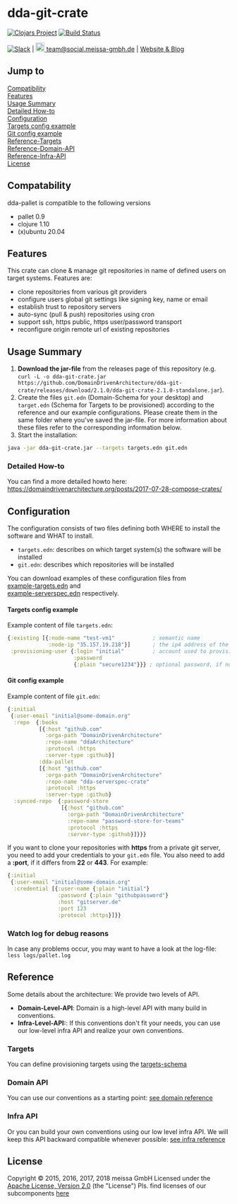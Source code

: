 # dda-git-crate
[![Clojars Project](https://img.shields.io/clojars/v/dda/dda-git-crate.svg)](https://clojars.org/dda/dda-git-crate)
[![Build Status](https://travis-ci.org/DomainDrivenArchitecture/dda-git-crate.svg?branch=master)](https://travis-ci.org/DomainDrivenArchitecture/dda-git-crate)

[![Slack](https://img.shields.io/badge/chat-clojurians-green.svg?style=flat)](https://clojurians.slack.com/messages/#dda-pallet/) | [<img src="https://meissa-gmbh.de/img/community/Mastodon_Logotype.svg" width=20 alt="team@social.meissa-gmbh.de"> team@social.meissa-gmbh.de](https://social.meissa-gmbh.de/@team) | [Website & Blog](https://domaindrivenarchitecture.org)

## Jump to
[Compatibility](#compatibility)  
[Features](#features)  
[Usage Summary](#usage-summary)  
[Detailed How-to](#detailed-how-to)  
[Configuration](#configuration)  
[Targets config example](#targets-config-example)  
[Git config example](#git-config-example)  
[Reference-Targets](#targets)  
[Reference-Domain-API](#domain-api)  
[Reference-Infra-API](#infra-api)  
[License](#license)  

## Compatability

dda-pallet is compatible to the following versions
 * pallet 0.9
 * clojure 1.10
 * (x)ubuntu 20.04

## Features

 This crate can clone & manage git repositories in name of defined users on target systems. Features are:
 * clone repositories from various git providers
 * configure users global git settings like signing key, name or email
 * establish trust to repository servers
 * auto-sync (pull & push) repositories using cron
 * support ssh, https public, https user/password transport
 * reconfigure origin remote url of existing repositories

## Usage Summary

1. **Download the jar-file** from the releases page of this repository (e.g. `curl -L -o dda-git-crate.jar https://github.com/DomainDrivenArchitecture/dda-git-crate/releases/download/2.1.0/dda-git-crate-2.1.0-standalone.jar`).
2. Create the files `git.edn` (Domain-Schema for your desktop) and `target.edn` (Schema for Targets to be provisioned) according to the reference and our example configurations. Please create them in the same folder where you've saved the jar-file. For more information about these files refer to the corresponding information below.
3. Start the installation:
```bash
java -jar dda-git-crate.jar --targets targets.edn git.edn
```

### Detailed How-to

You can find a more detailed howto here: https://domaindrivenarchitecture.org/posts/2017-07-28-compose-crates/

## Configuration

The configuration consists of two files defining both WHERE to install the software and WHAT to install.
* `targets.edn`: describes on which target system(s) the software will be installed
* `git.edn`: describes which repositories will be installed

You can download examples of these configuration files from  
[example-targets.edn](example-targets.edn) and   
[example-serverspec.edn](example-serverspec.edn) respectively.

#### Targets config example
Example content of file `targets.edn`:
```clojure
{:existing [{:node-name "test-vm1"            ; semantic name
             :node-ip "35.157.19.218"}]       ; the ip4 address of the machine to be provisioned
 :provisioning-user {:login "initial"         ; account used to provision
                     :password
                     {:plain "secure1234"}}} ; optional password, if no ssh key is authorized
```

#### Git config example

Example content of file `git.edn`:
```clojure
{:initial
 {:user-email "initial@some-domain.org"
  :repo  {:books
          [{:host "github.com"
            :orga-path "DomainDrivenArchitecture"
            :repo-name "ddaArchitecture"
            :protocol :https
            :server-type :github}]
          :dda-pallet
          [{:host "github.com"
            :orga-path "DomainDrivenArchitecture"
            :repo-name "dda-serverspec-crate"
            :protocol :https
            :server-type :github}
  :synced-repo  {:password-store
                 [{:host "github.com"
                   :orga-path "DomainDrivenArchitecture"
                   :repo-name "password-store-for-teams"
                   :protocol :https
                   :server-type :github}]}}}
```

If you want to clone your repositories with **https** from a private git server, you need to add your credentials to your `git.edn` file. You also need to add a **:port**, if it differs from **22** or **443**. For example:
```clojure
{:initial
 {:user-email "initial@some-domain.org"
  :credential [{:user-name {:plain "initial"}
                :password {:plain "githubpassword"}
                :host "gitserver.de"
                :port 123
                :protocol :https}]}}
```

### Watch log for debug reasons

In case any problems occur, you may want to have a look at the log-file:
`less logs/pallet.log`

## Reference

Some details about the architecture: We provide two levels of API.  
* **Domain-Level-API**: Domain is a high-level API with many build in conventions.
* **Infra-Level-API:**: If this conventions don't fit your needs, you can use our low-level infra API and realize your own conventions.

### Targets

You can define provisioning targets using the [targets-schema](https://github.com/DomainDrivenArchitecture/dda-pallet-commons/blob/master/doc/existing_spec.md)

### Domain API

You can use our conventions as a starting point:
[see domain reference](doc/reference_domain.md)

### Infra API

Or you can build your own conventions using our low level infra API. We will keep this API backward compatible whenever possible:
[see infra reference](doc/reference_infra.md)

## License

Copyright © 2015, 2016, 2017, 2018 meissa GmbH
Licensed under the [Apache License, Version 2.0](LICENSE) (the "License")
Pls. find licenses of our subcomponents [here](doc/SUBCOMPONENT_LICENSE)
